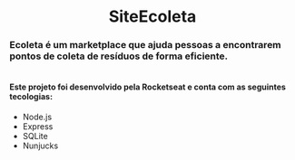 <h1 align="center">SiteEcoleta</h1>
<h3>Ecoleta é um marketplace que ajuda pessoas a encontrarem pontos de coleta de resíduos de forma eficiente.</h3> 

<img scr="/assets/nlw1.png" width="350" heigth="350">

<h4>Este projeto foi desenvolvido pela Rocketseat e conta com as seguintes tecologias:</h4>

<ul>
    <li>Node.js</li>
    <li>Express</li>
    <li>SQLite</li>
    <li>Nunjucks</li>
</ul>

